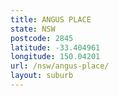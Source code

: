 ```yaml
---
title: ANGUS PLACE
state: NSW
postcode: 2845
latitude: -33.404961
longitude: 150.04201
url: /nsw/angus-place/
layout: suburb
---
```

